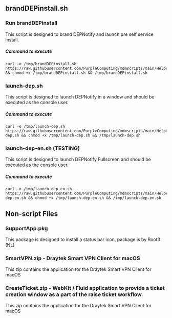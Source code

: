 ## brandDEPinstall.sh

### Run brandDEPinstall

This script is designed to brand DEPNotify and launch pre self service install.

##### Command to execute

```
curl -o /tmp/brandDEPinstall.sh https://raw.githubusercontent.com/PurpleComputing/mdmscripts/main/Helpers/brandDEPinstall.sh && chmod +x /tmp/brandDEPinstall.sh && /tmp/brandDEPinstall.sh
```
### launch-dep.sh

This script is designed to launch DEPNotify in a window and should be executed as the console user.

##### Command to execute

```
curl -o /tmp/launch-dep.sh https://raw.githubusercontent.com/PurpleComputing/mdmscripts/main/Helpers/launch-dep.sh && chmod +x /tmp/launch-dep.sh && /tmp/launch-dep.sh
```
### launch-dep-en.sh (TESTING)

This script is designed to launch DEPNotify Fullscreen and should be executed as the console user.

##### Command to execute

```
curl -o /tmp/launch-dep-en.sh https://raw.githubusercontent.com/PurpleComputing/mdmscripts/main/Helpers/launch-dep-en.sh && chmod +x /tmp/launch-dep-en.sh && /tmp/launch-dep-en.sh
```


## Non-script Files

### SupportApp.pkg

This package is designed to install a status bar icon, package is by Root3 (NL)

### SmartVPN.zip - Draytek Smart VPN Client for macOS

This zip contains the application for the Draytek Smart VPN Client for macOS

### CreateTicket.zip - WebKit / Fluid application to provide a ticket creation window as a part of the raise ticket workflow.

This zip contains the application for the Draytek Smart VPN Client for macOS

